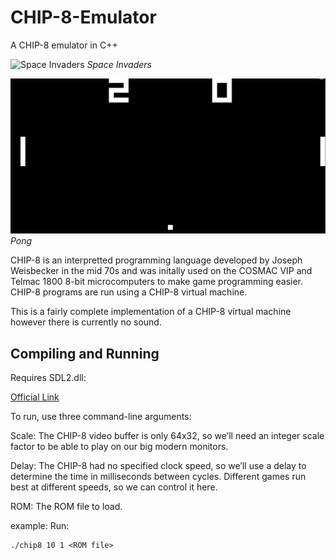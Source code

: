 # CHIP-8-Emulator
A CHIP-8 emulator in C++

![Space Invaders](screenshots/invaders.png "Space Invaders")
*Space Invaders*

![Pong](screenshots/pong.png "Pong")
*Pong*

CHIP-8 is an interpretted programming language developed by Joseph Weisbecker in the mid 70s and was initally used on the COSMAC VIP and Telmac 1800 8-bit microcomputers to make game programming easier. CHIP-8 programs are run using a CHIP-8 virtual machine.

This is a fairly complete implementation of a CHIP-8 virtual machine however there is currently no sound.

## Compiling and Running

Requires SDL2.dll:

[Official Link](https://github.com/libsdl-org/SDL/releases/tag/release-2.30.6)


To run, use three command-line arguments:

Scale: The CHIP-8 video buffer is only 64x32, so we’ll need an integer scale factor to be able to play on our big modern monitors.

Delay: The CHIP-8 had no specified clock speed, so we’ll use a delay to determine the time in milliseconds between cycles. Different games run best at different speeds, so we can control it here.

ROM: The ROM file to load.

example:
Run:
```
./chip8 10 1 <ROM file>
```